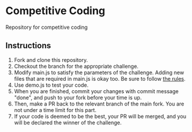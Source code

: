 # Competitive Coding
Repository for competitive coding

## Instructions

1. Fork and clone this repository.
2. Checkout the branch for the appropriate challenge.
3. Modify main.js to satisfy the parameters of the challenge.  Adding new files that are required in main.js is okay too.  Be sure to follow [the rules][rules].
4. Use demo.js to test your code.
5. When you are finished, commit your changes with commit message "done", and push to your fork before your time is up.
6. Then, make a PR back to the relevant branch of the main fork.  You are not under a time limit for this part.
7. If your code is deemed to be the best, your PR will be merged, and you will be declared the winner of the challenge.

[rules]: https://docs.google.com/document/d/1Rqd_zaoNGs3Ygzhed840qfG21B-XC9trmjaUkepRrt4/edit?usp=sharing
